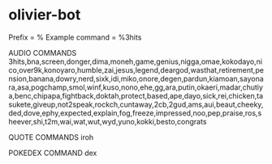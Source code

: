 # olivier-bot

Prefix = %
Example command = %3hits

AUDIO COMMANDS
3hits,bna,screen,donger,dima,moneh,game,genius,nigga,omae,kokodayo,nico,over9k,konoyaro,humble,zai,jesus,legend,deargod,wasthat,retirement,pension,banana,dowry,nerd,sixk,idi,miko,onore,degen,pardun,kiamoan,sayonara,asa,pogchamp,smol,winf,kuso,nono,ehe,gg,ara,putin,okaeri,madar,chutiya,benc,chipapa,fightback,doktah,protect,based,ape,dayo,sick,rei,chicken,tasukete,giveup,not2speak,rockch,cuntaway,2cb,2gud,ams,aui,beaut,cheeky,ded,dove,ephy,expected,explain,fog,freeze,impressed,noo,pep,praise,ros,sheever,shi,t2m,wai,wat,wut,wyd,yuno,kokki,besto,congrats

QUOTE COMMANDS
iroh

POKEDEX COMMAND
dex <pokemon name>
